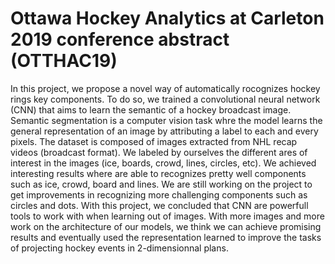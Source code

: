 # Ottawa Hockey Analytics at Carleton 2019 conference abstract (OTTHAC19) 

In this project, we propose a novel way of automatically rocognizes hockey rings key components. To do so, we trained a convolutional neural network (CNN) that aims to learn the semantic of a hockey broadcast image. Semantic segmentation is a computer vision task whre the model learns the general representation of an image by attributing a label to each and every pixels.  The dataset is composed of images extracted from NHL recap videos (broadcast format). We labeled by ourselves the different ares of interest in the images (ice, boards, crowd, lines, circles, etc). We achieved interesting results where are able to recognizes pretty well components such as ice, crowd, board and lines. We are still working on the project to get improvements in recognizing more challenging components such as circles and dots. With this project, we concluded that CNN are powerfull tools to work with when learning out of images. With more images and more work on the architecture of our models, we think we can achieve promising results and eventually used the representation learned to improve the tasks of projecting hockey events in 2-dimensionnal plans.  
